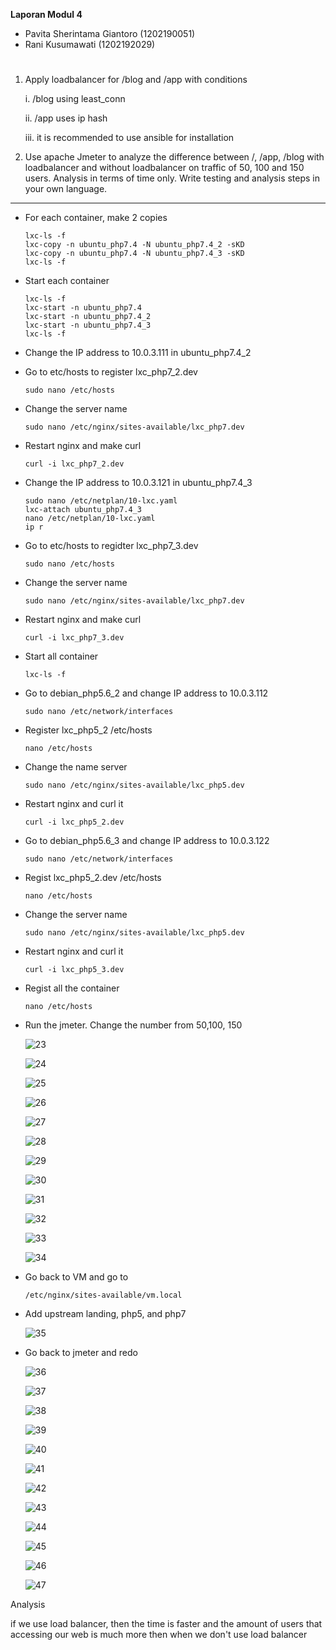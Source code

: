 **Laporan Modul 4**

- Pavita Sherintama Giantoro (1202190051)
- Rani Kusumawati (1202192029)
#
1. Apply loadbalancer for /blog and /app with conditions
   
   i. /blog using least_conn
  
   ii. /app uses ip hash
   
   iii. it is recommended to use ansible for installation
   
2. Use apache Jmeter to analyze the difference between /, /app, /blog with loadbalancer and without loadbalancer on traffic of 50, 100 and 150 users. Analysis in terms of time only. Write testing and analysis steps in your own language.

---

- For each container, make 2 copies 

  ```
  lxc-ls -f
  lxc-copy -n ubuntu_php7.4 -N ubuntu_php7.4_2 -sKD
  lxc-copy -n ubuntu_php7.4 -N ubuntu_php7.4_3 -sKD
  lxc-ls -f
  ```
  

- Start each container
  ```
  lxc-ls -f
  lxc-start -n ubuntu_php7.4
  lxc-start -n ubuntu_php7.4_2
  lxc-start -n ubuntu_php7.4_3
  lxc-ls -f
  ```
  

- Change the IP address to 10.0.3.111 in ubuntu_php7.4_2 

  

  

- Go to etc/hosts to register lxc_php7_2.dev

  ```
  sudo nano /etc/hosts
  ```

  

- Change the server name

  ```
  sudo nano /etc/nginx/sites-available/lxc_php7.dev
  ```

  

- Restart nginx and make curl

  ```
  curl -i lxc_php7_2.dev
  ```

- Change the IP address to 10.0.3.121 in ubuntu_php7.4_3

  ```
  sudo nano /etc/netplan/10-lxc.yaml
  lxc-attach ubuntu_php7.4_3
  nano /etc/netplan/10-lxc.yaml
  ip r
  ```

  

- Go to etc/hosts to regidter lxc_php7_3.dev

  ```
  sudo nano /etc/hosts
  ```

  

- Change the server name

  ```
  sudo nano /etc/nginx/sites-available/lxc_php7.dev
  ```


  

- Restart nginx and make curl

  ```
  curl -i lxc_php7_3.dev
  ```
  

- Start all container

  ```
  lxc-ls -f
  ```

  

- Go to debian_php5.6_2 and change IP address to 10.0.3.112

  ```
  sudo nano /etc/network/interfaces
  ```
  

- Register lxc_php5_2 /etc/hosts

  ```
  nano /etc/hosts
  ```

- Change the name server

  ```
  sudo nano /etc/nginx/sites-available/lxc_php5.dev
  ```

- Restart nginx and curl it

  ```
  curl -i lxc_php5_2.dev
  ```

  

- Go to debian_php5.6_3 and change IP address to 10.0.3.122

  
  ```
  sudo nano /etc/network/interfaces
  ```

- Regist lxc_php5_2.dev /etc/hosts

  
  ```
  nano /etc/hosts
  ```

  

- Change the server name

   ```
  sudo nano /etc/nginx/sites-available/lxc_php5.dev
  ```

  

- Restart nginx and curl it

  ```
  curl -i lxc_php5_3.dev
  ```

  

- Regist all the container

  ```
  nano /etc/hosts
  ```

  

- Run the jmeter. Change the number from 50,100, 150

  ![23](https://user-images.githubusercontent.com/92453574/148266058-08ebd465-6b73-405c-b32e-884cf3f37999.png)

  ![24](https://user-images.githubusercontent.com/92453574/148266063-a629ddcb-b9b8-4794-aef2-d2ee161c18fb.png)

  ![25](https://user-images.githubusercontent.com/92453574/148266064-3108f728-c1e8-4bce-ab91-45ebe3f53b32.png)

  ![26](https://user-images.githubusercontent.com/92453574/148266067-3c5efdf5-aa06-4d22-8e7a-36a2294b40cb.png)

  ![27](https://user-images.githubusercontent.com/92453574/148266071-00fba6b7-abcc-4605-b3ed-511f6d053efc.png)

  ![28](https://user-images.githubusercontent.com/92453574/148266074-1871a9f3-1af4-4d93-9d82-929c149795a8.png)

  ![29](https://user-images.githubusercontent.com/92453574/148266076-054a71e3-8871-428c-9237-8b1d01f652c6.png)

  ![30](https://user-images.githubusercontent.com/92453574/148324939-c92623ff-8c32-4116-a549-f10a705a18d4.png)

  ![31](https://user-images.githubusercontent.com/92453574/148266080-a099b597-281e-4f9f-a9ba-8b35b93e0715.png)
  
  ![32](https://user-images.githubusercontent.com/92453574/148266082-069c8023-f7b5-4cd2-b471-364863a68ab9.png)

  ![33](https://user-images.githubusercontent.com/92453574/148266084-0fd3b98b-e315-4ce5-85d1-fe4626167994.png)

  ![34](https://user-images.githubusercontent.com/92453574/148266086-fd4e92e7-7003-4c25-bfa7-e56561a6f75a.png)

  

- Go back to VM and go to

  ```
  /etc/nginx/sites-available/vm.local
  ```

  

- Add upstream landing, php5, and php7

  ![35](https://user-images.githubusercontent.com/92453574/148266090-e27e64b6-9867-4b05-bae5-623f2092d1ec.PNG)

  

- Go back to jmeter and redo

  ![36](https://user-images.githubusercontent.com/92453574/148266091-da0ec16e-a9da-4ae9-a6f5-b6772d968936.png)

  ![37](https://user-images.githubusercontent.com/92453574/148266098-dee00661-12b6-43c9-a4c6-aa3b3f4977f1.png)

  ![38](https://user-images.githubusercontent.com/92453574/148266100-29947b49-bbad-47b6-9450-1cbb56e3a56f.png)

  ![39](https://user-images.githubusercontent.com/92453574/148266103-5e5331a5-1c41-4eaf-bb70-38705cf8a98f.png)

  ![40](https://user-images.githubusercontent.com/92453574/148266105-fd658891-4807-4b05-b149-c875d123c279.png)

  ![41](https://user-images.githubusercontent.com/92453574/148266112-11518da3-bc7b-4d56-b59a-b906770e3ff8.png)

  ![42](https://user-images.githubusercontent.com/92453574/148266117-f6861925-f66d-45b9-8cd8-696232ebff0e.png)

  ![43](https://user-images.githubusercontent.com/92453574/148266120-d040db1b-5baf-438f-802f-ea87c4c0952e.png)

  ![44](https://user-images.githubusercontent.com/92453574/148266125-02eff9bc-9810-40d2-b08d-22c7892f032e.png)

  ![45](https://user-images.githubusercontent.com/92453574/148266127-5a73d8cc-5664-4bdf-aea9-51890b0740b7.png)

  ![46](https://user-images.githubusercontent.com/92453574/148266134-fb6251fb-cc42-4ed7-aef2-16ec44276a0e.png)

  ![47](https://user-images.githubusercontent.com/92453574/148266138-7d44c886-26e3-4c53-9fb3-ba529c9f19c8.png)

  

Analysis

if we use load balancer, then the time is faster and the amount of users that accessing our web is much more then when we don't use load balancer
